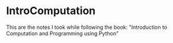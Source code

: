# IntroComputation
This are the notes I took while following the book: "Introduction to Computation and Programming using Python"

